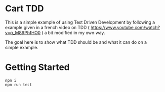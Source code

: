 # Cart TDD

This is a simple example of using Test Driven Development by following a example given in a french video on TDD ( https://www.youtube.com/watch?v=q_M89PhfHO0 ) a bit modified in my own way.

The goal here is to show what TDD should be and what it can do on a simple example.

# Getting Started

```
npm i
npm run test
```
